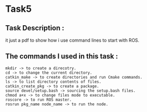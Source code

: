 # **Task5**
## Task Description :
it just a pdf to show how i use command lines to start with ROS. 
## The commands I used in this task :
    mkdir -> to create a direcotry.
    cd -> to change the current directory.
    catkin_make -> to create directories and run Cmake commands.
    ls -> to list directory contents of files.
    catkin_create_pkg -> to create a package.
    source devel/setup.bash -> sourcing the setup.bash files.
    chmod a+x -> to change files mode to executable.
    roscore -> to run ROS master.
    rosrun pkg_name node_name -> to run the node. 
